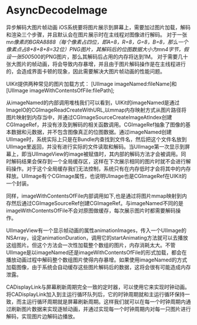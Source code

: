 # AsyncDecodeImage
异步解码大图片帧动画
iOS系统要将图片展示到屏幕上，需要加过图片加载，解码和渲染三个步骤，并且默认会在图片展示时在主线程对图像进行解码。
对于一张m*n像素的BGRA8888（每个像素占四位，即A=8，R=8，G=8，B=8，那么一个像素点占8+8+8+8=32位）PNG图片，其解码后的位图数据大小为m*n*4字节，假设一张500*500的PNG图片，那么其解码后占用的内存将达到1M。
对于需要几十张大图片的帧动画，将会导致内存暴增，并且由于图片解码操作是在主线程进行的，会造成界面卡顿的现象，因此需要解决大图片帧动画的性能问题。

UIKit提供两种常见的图片加载方式：
[UIImage imageNamed:fileName]和[UIImage imageWithContentsOfFile:filePath];


从imageNamed的内部调用堆栈我们可以看到，UIKit的imageNamed是通过ImageIO的CGImageReadCreateWithURL,以mmap内存映射方式从图片路径将图片映射到内存当中，并通过CGImageSourceCreateImageAtIndex创建CGImageRef，并没有涉及到解码的相关函数调用。CGImageRef抽象了图像的基本数据和元数据，并不包含图像真正的位图数据。通过imageNamed创建UIImage时，系统实际上只是在Bundle内查找到文件名，然后把这个文件名放到UIImage里返回，并没有进行实际的文件读取和解码。当UIImage第一次显示到屏幕上，即当UIImageView的image被赋值时，其内部的解码方法才会被调用。同时解码结果会保存到一个全局缓存区，这样在下次展示相同的图片时就不会进行解码操作。对于这个全局缓存我们无法控制，系统只有在内存低时才会将其中的内存释放。UIImage有个CGImage属性，也说明UImage也是CGImageRef在UIKit的一个封装。

同样，imageWithContentsOfFile内部调用如下,也是通过将图片mmap映射到内存然后通过CGImageSourceRef创建CGImageRef。与imageNamed不同的是imageWithContentsOfFile不会对原图做缓存，每次展示图片时都需要解码操作。


UIImageView有一个显示帧动画的属性animationImages，传入一个UIImage的NSArray，设定animationDuration，调用它的startAnimating方法就可以去播放这组图片。但这个方法会一次性加载整个数组的图片，内存消耗太大。不管UIImage是以imageNamed还是imageWithContentsOfFile的形式加载，都会在播放动画过程中解码整个数组图片使得内存暴增。如果使用imageNamed的方式加载图像，由于系统会自动缓存这些图片解码后的数据，这将会很有可能造成内存泄露。

CADisplayLink与屏幕刷新周期完全一致的定时器，可以使用它来实现时钟动画。将CADisplayLink加入到主运行循环队列后，它的时钟周期就和主运行循环保持一致，而主运行循环周期就是屏幕刷新周期。这样我们就可以在每一个时钟周期内通过刷新图片数据来实现逐帧动画，并通过实现每一个时钟周期内对每一只图片进行解码，实现图片边解码边播放。
